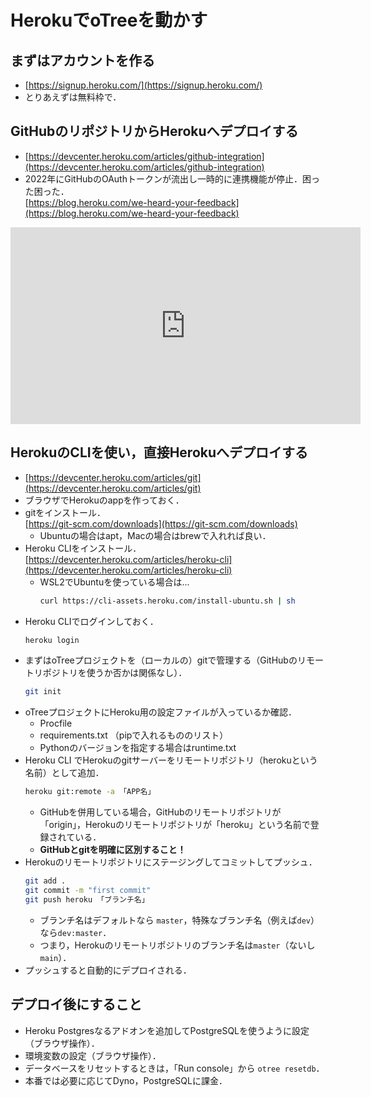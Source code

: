 # HerokuでoTreeを動かす

## まずはアカウントを作る
- [https://signup.heroku.com/](https://signup.heroku.com/)
- とりあえずは無料枠で．

## GitHubのリポジトリからHerokuへデプロイする
- [https://devcenter.heroku.com/articles/github-integration](https://devcenter.heroku.com/articles/github-integration)
- 2022年にGitHubのOAuthトークンが流出し一時的に連携機能が停止．困った困った．  
    [https://blog.heroku.com/we-heard-your-feedback](https://blog.heroku.com/we-heard-your-feedback)

<iframe width="560" height="315" src="https://www.youtube.com/embed/LnrY1AKVmqQ" frameborder="0" allowfullscreen></iframe>

## HerokuのCLIを使い，直接Herokuへデプロイする
- [https://devcenter.heroku.com/articles/git](https://devcenter.heroku.com/articles/git)
- ブラウザでHerokuのappを作っておく．
- gitをインストール．  
    [https://git-scm.com/downloads](https://git-scm.com/downloads)
    - Ubuntuの場合はapt，Macの場合はbrewで入れれば良い．
- Heroku CLIをインストール．  
    [https://devcenter.heroku.com/articles/heroku-cli](https://devcenter.heroku.com/articles/heroku-cli)
    - WSL2でUbuntuを使っている場合は...
        ```bash
        curl https://cli-assets.heroku.com/install-ubuntu.sh | sh
        ```
- Heroku CLIでログインしておく．
    ```bash
    heroku login
    ```
- まずはoTreeプロジェクトを（ローカルの）gitで管理する（GitHubのリモートリポジトリを使うか否かは関係なし）．
    ```bash
    git init
    ```
- oTreeプロジェクトにHeroku用の設定ファイルが入っているか確認．
    - Procfile
    - requirements.txt （pipで入れるもののリスト）
    - Pythonのバージョンを指定する場合はruntime.txt
- Heroku CLI でHerokuのgitサーバーをリモートリポジトリ（herokuという名前）として追加．
    ```bash
    heroku git:remote -a 「APP名」
    ```
    - GitHubを併用している場合，GitHubのリモートリポジトリが「origin」，Herokuのリモートリポジトリが「heroku」という名前で登録されている．
    - **GitHubとgitを明確に区別すること！**
- Herokuのリモートリポジトリにステージングしてコミットしてプッシュ．
    ```bash
    git add .
    git commit -m "first commit"
    git push heroku 「ブランチ名」
    ```
    - ブランチ名はデフォルトなら `master`，特殊なブランチ名（例えば`dev`）なら`dev:master`．
    - つまり，Herokuのリモートリポジトリのブランチ名は`master`（ないし`main`）．
- プッシュすると自動的にデプロイされる．


## デプロイ後にすること
- Heroku Postgresなるアドオンを追加してPostgreSQLを使うように設定（ブラウザ操作）．
- 環境変数の設定（ブラウザ操作）．
- データベースをリセットするときは，「Run console」から `otree resetdb`．
- 本番では必要に応じてDyno，PostgreSQLに課金．

